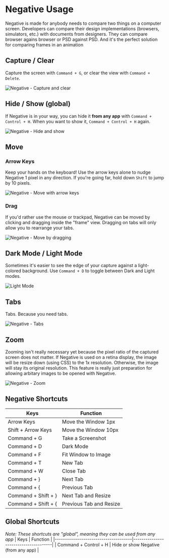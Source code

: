 # Negative Usage

Negative is made for anybody needs to compare two things on a computer screen. Developers can compare their design implementations (browsers, simulators, etc.) with documents from designers. They can compare browser agains browser or PSD against PSD. And it's the perfect solution for comparing frames in an animation

## Capture / Clear
Capture the screen with `Command + G`, or clear the view with `Command + Delete`.

![Negative - Capture and clear](demo-capture-clear.gif)

## Hide / Show (global)
If Negative is in your way, you can hide it **from any app** with `Command + Control + H`. When you want to show it, `Command + Control + H` again.

![Negative - Hide and show](demo-hide.gif)

## Move

### Arrow Keys
Keep your hands on the keyboard! Use the arrow keys alone to nudge Negative 1 pixel in any direction. If you're going far, hold down `Shift` to jump by 10 pixels.

![Negative - Move with arrow keys](demo-move-shortcuts.gif)

### Drag
If you'd rather use the mouse or trackpad, Negative can be moved by clicking and dragging inside the "frame" view. Dragging on tabs will only allow you to rearrange your tabs.

![Negative - Move by dragging](demo-move-drag.gif)

## Dark Mode / Light Mode
Sometimes it's easier to see the edge of your capture against a light-colored background. Use `Command + D` to toggle between Dark and Light modes.

![Light Mode](demo-light-mode.gif)

## Tabs
Tabs. Because you need tabs.

![Negative - Tabs](demo-tabs.gif)

## Zoom
Zooming isn't really necessary yet because the pixel ratio of the captured screen does not matter. If Negative is used on a retina display, the image will be resize down (using CSS) to the 1x resolution. Otherwise, the image will stay its original resolution. This feature is really just preparation for allowing arbitary images to be opened with Negative.

![Negative - Zoom](demo-zoom.gif)

## Negative Shortcuts
| Keys                                 | Function                             |
|--------------------------------------|--------------------------------------|
| Arrow Keys                           | Move the Window 1px                  |
| Shift + Arrow Keys                   | Move the Window 10px                 |
| Command + G                          | Take a Screenshot                    |
| Command + D                          | Dark Mode                            |
| Command + F                          | Fit Window to Image                  |
| Command + T                          | New Tab                              |
| Command + W                          | Close Tab                            |
| Command + }                          | Next Tab                             |
| Command + {                          | Previous Tab                         |
| Command + Shift + }                  | Next Tab and Resize                  |
| Command + Shift + {                  | Previous Tab and Resize              |
	
## Global Shortcuts
*Note: These shortcuts are "global", meaning they can be used from any app*
| Keys                                 | Function                             |
|--------------------------------------|--------------------------------------|
| Command + Control + H                | Hide or show Negative (from any app) |
